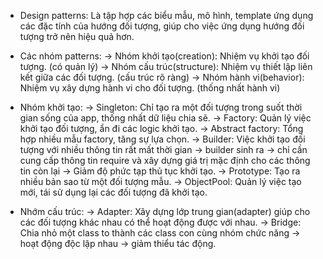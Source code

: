 * Design patterns: Là tập hợp các biểu mẫu, mô hình, template ứng dụng các đặc tính của hướng đối tượng, giúp cho việc ứng dụng hướng đối tượng trở nên hiệu quả hơn.

* Các nhóm patterns:
 -> Nhóm khởi tạo(creation): Nhiệm vụ khởi tạo đối tượng. (có quản lý)
 -> Nhóm cấu trúc(structure): Nhiệm vụ thiết lập liên kết giữa các đối tượng. (cấu trúc rõ ràng)
 -> Nhóm hành vi(behavior): Nhiệm vụ xây dựng hành vi cho đối tượng. (thống nhất hành vi)

* Nhóm khởi tạo:
 -> Singleton: Chỉ tạo ra một đối tượng trong suốt thời gian sống của app, thống nhất dữ liệu chia sẽ.
 -> Factory: Quản lý việc khởi tạo đối tượng, ẩn đi các logic khởi tạo.
 -> Abstract factory: Tổng hợp nhiều mẫu factory, tăng sự lựa chọn.
 -> Builder: Việc khởi tạo đối tượng với nhiều thông tin rất mất thời gian -> builder sinh ra -> chỉ cần cung cấp thông tin require và xây dựng giá trị mặc định cho các thông tin còn lại -> Giảm độ phức tạp thủ tục khởi tạo.
 -> Prototype: Tạo ra nhiều bản sao từ một đối tượng mẫu.
 -> ObjectPool: Quản lý việc tạo mới, tái sử dụng lại các đối tượng đã khởi tạo.

* Nhớm cấu trúc:
 -> Adapter: Xây dựng lớp trung gian(adapter) giúp cho các đối tượng khác nhau có thể hoạt động được với nhau.
 -> Bridge: Chia nhỏ một class to thành các class con cùng nhóm chức năng -> hoạt động độc lập nhau -> giảm thiểu tác động.
